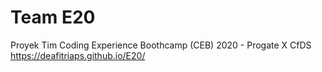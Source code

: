 # Team E20
Proyek Tim Coding Experience Boothcamp (CEB) 2020 - Progate X CfDS
https://deafitriaps.github.io/E20/
